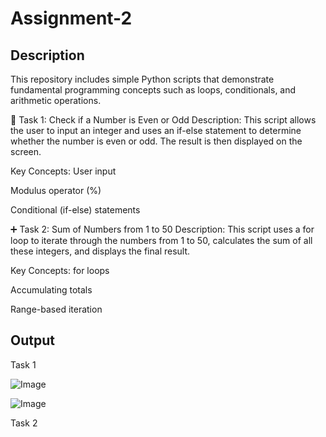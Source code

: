 # Assignment-2
## Description

This repository includes simple Python scripts that demonstrate fundamental programming concepts such as loops, conditionals, and arithmetic operations.

🔢 Task 1: Check if a Number is Even or Odd
Description:
This script allows the user to input an integer and uses an if-else statement to determine whether the number is even or odd. The result is then displayed on the screen.

Key Concepts:
User input

Modulus operator (%)

Conditional (if-else) statements

➕ Task 2: Sum of Numbers from 1 to 50
Description:
This script uses a for loop to iterate through the numbers from 1 to 50, calculates the sum of all these integers, and displays the final result.

Key Concepts:
for loops

Accumulating totals

Range-based iteration

## Output 

Task 1

![Image](https://github.com/user-attachments/assets/96ea1883-d176-442d-be08-57dbad197726)

![Image](https://github.com/user-attachments/assets/d5d2176d-020a-4879-bb75-6529f2e1ccd5)

Task 2





